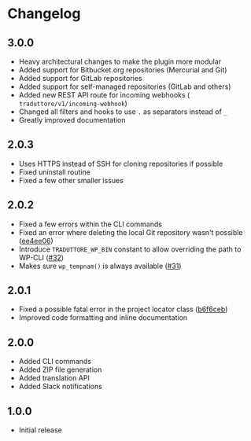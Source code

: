 # Changelog

## 3.0.0

* Heavy architectural changes to make the plugin more modular
* Added support for Bitbucket.org repositories (Mercurial and Git)
* Added support for GitLab repositories
* Added support for self-managed repositories (GitLab and others)
* Added new REST API route for incoming webhooks ( `traduttore/v1/incoming-webhook`)
* Changed all filters and hooks to use `.` as separators instead of `_`
* Greatly improved documentation

## 2.0.3

* Uses HTTPS instead of SSH for cloning repositories if possible
* Fixed uninstall routine
* Fixed a few other smaller issues

## 2.0.2

* Fixed a few errors within the CLI commands
* Fixed an error where deleting the local Git repository wasn't possible ([ee4ee06](https://github.com/wearerequired/traduttore/commit/ee4ee0626b009f88e40362b22dd69c9092e742e5))
* Introduce `TRADUTTORE_WP_BIN` constant to allow overriding the path to WP-CLI ([#32](https://github.com/wearerequired/traduttore/pull/32))
* Makes sure `wp_tempnam()` is always available ([#31](https://github.com/wearerequired/traduttore/pull/31))

## 2.0.1

* Fixed a possible fatal error in the project locator class ([b6f6ceb](https://github.com/wearerequired/traduttore/commit/b6f6cebbed32f67d5891726c00f7d6bc44f42ff2))
* Improved code formatting and inline documentation

## 2.0.0

* Added CLI commands
* Added ZIP file generation
* Added translation API
* Added Slack notifications

## 1.0.0

* Initial release
